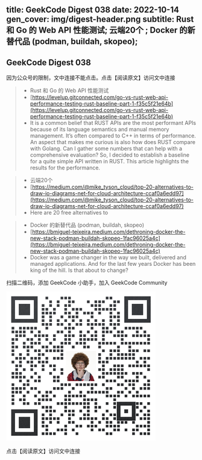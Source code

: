 title: GeekCode Digest 038
date: 2022-10-14
gen_cover: img/digest-header.png
subtitle: Rust 和 Go 的 Web API 性能测试; 云端20个 ; Docker 的新替代品 (podman, buildah, skopeo); 
---
GeekCode Digest 038
---
因为公众号的限制，文中连接不能点击。点击【阅读原文】访问文中连接

> * Rust 和 Go 的 Web API 性能测试
> * [https://levelup.gitconnected.com/go-vs-rust-web-api-performance-testing-rust-baseline-part-1-f35c5f21e64b](https://levelup.gitconnected.com/go-vs-rust-web-api-performance-testing-rust-baseline-part-1-f35c5f21e64b)
> * It is a common belief that RUST APIs are the most performant APIs because of its language semantics and manual memory management. It’s often compared to C++ in terms of performance. An aspect that makes me curious is also how does RUST compare with Golang. Can I gather some numbers that can help with a comprehensive evaluation? So, I decided to establish a baseline for a quite simple API written in RUST. This article highlights the results for the performance.

> * 云端20个 
> * [https://medium.com/@mike_tyson_cloud/top-20-alternatives-to-draw-io-diagrams-net-for-cloud-architecture-ccaf0a6edd97](https://medium.com/@mike_tyson_cloud/top-20-alternatives-to-draw-io-diagrams-net-for-cloud-architecture-ccaf0a6edd97)
> * Here are 20 free alternatives to 

> * Docker 的新替代品 (podman, buildah, skopeo)
> * [https://bmiguel-teixeira.medium.com/dethroning-docker-the-new-stack-podman-buildah-skopeo-1fac96025a4c](https://bmiguel-teixeira.medium.com/dethroning-docker-the-new-stack-podman-buildah-skopeo-1fac96025a4c)
> * Docker was a game changer in the way we built, delivered and managed applications. And for the last few years Docker has been king of the hill. Is that about to change?



扫描二维码，添加 GeekCode 小助手，加入 GeekCode Community

![](img/genius-qrcode.png)

点击【阅读原文】访问文中连接